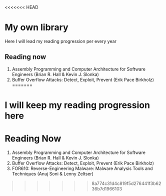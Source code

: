 <<<<<<< HEAD
# My own library
Here I will lead my reading progression per every year

## Reading now

1. Assembly Programming and Computer Architecture for Software Engineers (Brian R. Hall & Kevin J. Slonka)
2. Buffer Overflow Attacks: Detect, Exploit, Prevent (Erik Pace Birkholz)
=======
# I will keep my reading progression here

# Reading Now

1. Assembly Programming and Computer Architecture for Software Engineers (Brian R. Hall & Kevin J. Slonka)
2. Buffer Overflow Attacks: Detect, Exploit, Prevent (Erik Pace Birkholz)
3. FOR610: Reverse-Engineering Malware: Malware Analysis Tools and Techniques (Anuj Soni & Lenny Zeltser)
>>>>>>> 8a774c31d4c819f5d276441f3b6236b7d1966103
